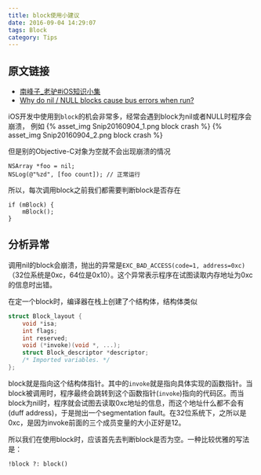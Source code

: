 ```yaml
---
title: block使用小建议
date: 2016-09-04 14:29:07
tags: Block
category: Tips
---
```


## 原文链接
* [南峰子_老驴#iOS知识小集](http://huati.weibo.com/k/iOS%E7%9F%A5%E8%AF%86%E5%B0%8F%E9%9B%86?from=501)
* [Why do nil / NULL blocks cause bus errors when run?](http://stackoverflow.com/questions/4145164/why-do-nil-null-blocks-cause-bus-errors-when-run)

iOS开发中使用到`block`的机会非常多，经常会遇到block为nil或者NULL时程序会崩溃，
例如
{% asset_img Snip20160904_1.png block crash %}
{% asset_img Snip20160904_2.png block crash %}

但是别的Objective-C对象为空就不会出现崩溃的情况
```Objc
NSArray *foo = nil;
NSLog(@"%zd", [foo count]); // 正常运行
```
所以，每次调用block之前我们都需要判断block是否存在
```Objc
if (mBlock) {
	mBlock();
}
```
## 分析异常
调用nil的block会崩溃，抛出的异常是`EXC_BAD_ACCESS(code=1, address=0xc)`（32位系统是0xc，64位是0x10）。这个异常表示程序在试图读取内存地址为0xc的信息时出错。

在定一个block时，编译器在栈上创建了个结构体，结构体类似
```c
struct Block_layout {
    void *isa;
    int flags;
    int reserved;
    void (*invoke)(void *, ...);
    struct Block_descriptor *descriptor;
    /* Imported variables. */
};
```
block就是指向这个结构体指针。其中的`invoke`就是指向具体实现的函数指针。当block被调用时，程序最终会跳转到这个函数指针(`invoke`)指向的代码区。而当block为nil时，程序就会试图去读取0xc地址的信息，而这个地址什么都不会有(duff address)，于是抛出一个segmentation fault。在32位系统下，之所以是0xc，是因为invoke前面的三个成员变量的大小正好是12。

所以我们在使用block时，应该首先去判断block是否为空。一种比较优雅的写法是：

```Objc
!block ?: block()
```



